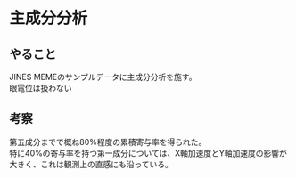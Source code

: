 # 主成分分析
## やること
JINES MEMEのサンプルデータに主成分分析を施す。  
眼電位は扱わない

## 考察
第五成分までで概ね80%程度の累積寄与率を得られた。  
特に40%の寄与率を持つ第一成分については、X軸加速度とY軸加速度の影響が大きく、これは観測上の直感にも沿っている。


